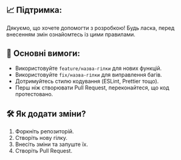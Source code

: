 ## 📈 Підтримка:
Дякуємо, що хочете допомогти з розробкою! Будь ласка, перед внесенням змін ознайомтесь із цими правилами.

## 🔹 Основні вимоги:
- Використовуйте `feature/назва-гілки` для нових функцій.
- Використовуйте `fix/назва-гілки` для виправлення багів.
- Дотримуйтесь стилю кодування (ESLint, Prettier тощо).
- Перш ніж створювати Pull Request, переконайтеся, що код протестовано.

## 🛠 Як додати зміни?
1. Форкніть репозиторій.
2. Створіть нову гілку.
3. Внесіть зміни та запуште їх.
4. Створіть Pull Request.
